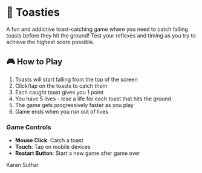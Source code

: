 # 🍞 Toasties

A fun and addictive toast-catching game where you need to catch falling toasts before they hit the ground! Test your reflexes and timing as you try to achieve the highest score possible.

## 🎮 How to Play

1. Toasts will start falling from the top of the screen
2. Click/tap on the toasts to catch them
3. Each caught toast gives you 1 point
4. You have 5 lives - lose a life for each toast that hits the ground
5. The game gets progressively faster as you play
6. Game ends when you run out of lives

### Game Controls
- **Mouse Click**: Catch a toast
- **Touch**: Tap on mobile devices
- **Restart Button**: Start a new game after game over





Karan Suthar
